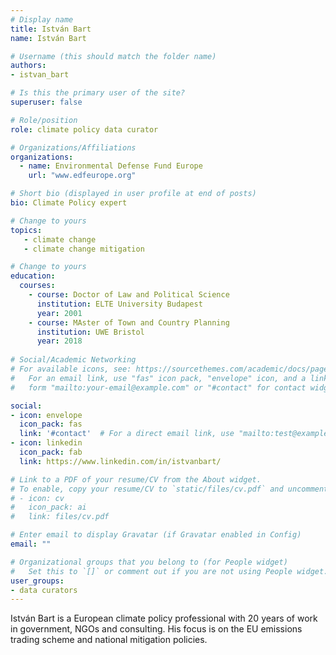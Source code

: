 ```yaml
---
# Display name
title: István Bart
name: István Bart

# Username (this should match the folder name)
authors:
- istvan_bart

# Is this the primary user of the site?
superuser: false

# Role/position
role: climate policy data curator

# Organizations/Affiliations
organizations:
  - name: Environmental Defense Fund Europe
    url: "www.edfeurope.org"

# Short bio (displayed in user profile at end of posts)
bio: Climate Policy expert 

# Change to yours
topics:
   - climate change
   - climate change mitigation

# Change to yours
education:
  courses:
    - course: Doctor of Law and Political Science
      institution: ELTE University Budapest
      year: 2001
    - course: MAster of Town and Country Planning
      institution: UWE Bristol
      year: 2018
      
# Social/Academic Networking
# For available icons, see: https://sourcethemes.com/academic/docs/page-builder/#icons
#   For an email link, use "fas" icon pack, "envelope" icon, and a link in the
#   form "mailto:your-email@example.com" or "#contact" for contact widget.

social:
- icon: envelope
  icon_pack: fas
  link: '#contact'  # For a direct email link, use "mailto:test@example.org".
- icon: linkedin
  icon_pack: fab
  link: https://www.linkedin.com/in/istvanbart/

# Link to a PDF of your resume/CV from the About widget.
# To enable, copy your resume/CV to `static/files/cv.pdf` and uncomment the lines below.
# - icon: cv
#   icon_pack: ai
#   link: files/cv.pdf

# Enter email to display Gravatar (if Gravatar enabled in Config)
email: ""

# Organizational groups that you belong to (for People widget)
#   Set this to `[]` or comment out if you are not using People widget.
user_groups:
- data curators
---
```


István Bart is a European climate policy professional with 20 years  of work in government, NGOs and consulting. His focus is on the EU emissions trading scheme and national mitigation policies.

